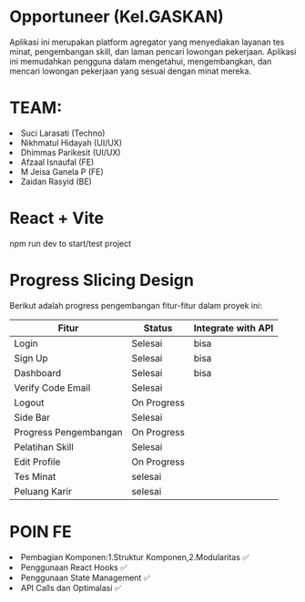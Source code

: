 # Opportuneer (Kel.GASKAN)
Aplikasi ini merupakan platform agregator yang menyediakan layanan tes minat, 
pengembangan skill, dan laman pencari lowongan pekerjaan. Aplikasi ini memudahkan pengguna dalam mengetahui,
mengembangkan, dan mencari lowongan pekerjaan yang sesuai dengan minat mereka.

# TEAM:
<li>Suci Larasati (Techno)</li>
<li>Nikhmatul Hidayah (UI/UX)</li>
<li>Dhimmas Parikesit (UI/UX)</li>
<li>Afzaal Isnaufal (FE)</li>
<li>M Jeisa Ganela P (FE)</li>
<li>Zaidan Rasyid (BE)</li>

# React + Vite
npm run dev to start/test project

# Progress Slicing Design

Berikut adalah progress pengembangan fitur-fitur dalam proyek ini:

| Fitur                 | Status          | Integrate with API                   |
|-----------------------|-----------------|--------------------------------------|
| Login                 | Selesai         | bisa |
| Sign Up               | Selesai         |     bisa    |
| Dashboard             | Selesai         |  bisa     |
| Verify Code Email     | Selesai         |  |
| Logout                | On Progress     |  |
| Side Bar              | Selesai     | |
| Progress Pengembangan | On Progress     |     |
| Pelatihan Skill    | Selesai    |      |
| Edit Profile          | On Progress     |    |
| Tes Minat             | selesai      |         |
| Peluang Karir         | selesai     |        |

# POIN FE
<li>Pembagian Komponen:1.Struktur Komponen,2.Modularitas ✅</li>
<li>Penggunaan React Hooks ✅</li>
<li>Penggunaan State Management ✅</li>
<li>API Calls dan Optimalasi ✅</li>


